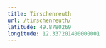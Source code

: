 ```yaml
---
title: Tirschenreuth
url: /tirschenreuth/
latitude: 49.8780269
longitude: 12.337201400000001
---
```

